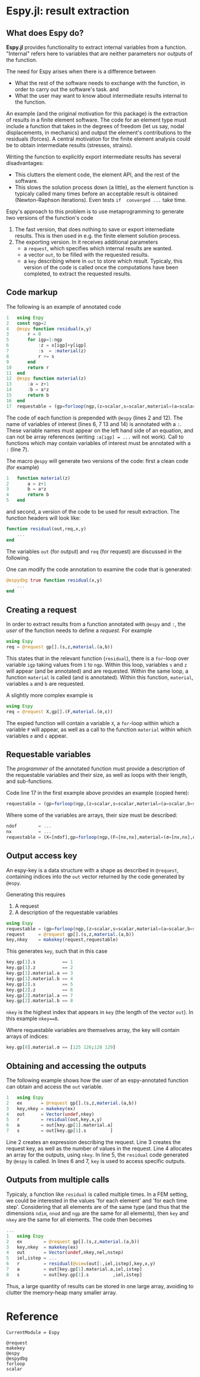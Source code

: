 # Espy.jl: result extraction
## What does Espy do?
**Espy.jl** provides functionality to extract internal variables from a function.
"Internal" refers here to variables that are neither parameters nor outputs of the function.



The need for Espy arises when there is a difference between
- What the rest of the software needs to exchange with the function, in order to
  carry out the software's task.
and
- What the user may want to know about intermediate results internal to the function.

An example (and the original motivation for this package) is the extraction of results in
a finite element software. The code for an element type must include a function that takes in
the degrees of freedom (let us say, nodal displacements, in mechanics) and output the element's
contributions to the residuals (forces). A central motivation for the finite element
analysis could be to obtain intermediate results (stresses, strains).

Writing the function to explicitly export intermediate results has several disadvantages:
- This clutters the element code, the element API, and the rest of the software.
- This slows the solution process down (a little), as the element function is typicaly called many
  times before an acceptable result is obtained (Newton-Raphson iterations). Even
  tests  `if  converged ...` take time.

Espy's approach to this problem is to use metaprogramming to generate two versions of the
function's code
1. The fast version, that does nothing to save or export internediate results.  This is then
   used in e.g. the finite element solution process.
2. The exporting version.  In it receives additional parameters
   - a `request`, which specifies which internal results are wanted.
   - a vector `out`, to be filled with the requested results.
   - a `key` describing where in `out` to store which result.
   Typicaly, this version of the code is called once the computations have been completed, to extract
   the requested results.



## Code markup
The following is an example of annotated code
```julia
1   using Espy
2   const ngp=2
4   @espy function residual(x,y)
3       r = 0
5       for igp=1:ngp
6           :z = x[igp]+y[igp]
7           :s  = :material(z)
8           r += s
9       end
10      return r
11  end
12  @espy function material(z)
13      :a = z+1
14      :b = a*z
15      return b
16  end
17  requestable = (gp=forloop(ngp,(z=scalar,s=scalar,material=(a=scalar,b=scalar))),)
```
The code of each function is prepended with `@espy` (lines 2 and 12).  The name of variables of interest (lines 6, 7 13 and 14) is annotated with a `:`. These variable names
must appear on the left hand side of an equation, and can not be array references (writing `:a[igp] = ...` will not work). Call to functions which may contain variables of interest must be annotated with a `:` (line 7).

The macro `@espy` will generate two versions of the code: first a clean code (for example)
```julia
1   function material(z)
2       a = z+1
3       b = a*z
4       return b
5   end
```
and second, a version of the code to be used for result extraction.  The function headers will look like:
```julia
function residual(out,req,x,y)
    ...
end
```
The variables `out` (for output) and `req` (for request) are discussed in the following.

One can modify the code annotation to examine the code that is generated:
```julia
@espydbg true function residual(x,y)
    ...
end
```

## Creating a request

In order to extract results from a function annotated with `@espy` and `:`, the *user* of the function needs to define
a *request*.  For example

```julia
using Espy
req = @request gp[].(s,z,material.(a,b))
```

This states that in the relevant function (`residual`), there is a `for`-loop over variable `igp` taking values from `1` to `ngp`.  Within this loop, variables `s` and `z` will appear (and be annotated) and are requested.  Within the same loop, a function `material` is called (and is annotated).  Within this function, `material`, variables `a` and `b` are requested.

A slightly more complex example is

```julia
using Espy
req = @request X,gp[].(F,material.(σ,ε))
```

The espied function will contain a variable `X`, a `for`-loop within which a variable `F` will appear, as well as a call to the function `material` within which variables `σ` and `ε` appear.

## Requestable variables

The *programmer* of the annotated function must provide a description of the requestable variables
and their size, as well as loops with their length, and sub-functions.

Code line 17 in the first example above provides an example (copied here):

```julia
requestable = (gp=forloop(ngp,(z=scalar,s=scalar,material=(a=scalar,b=scalar))),)
```

Where some of the variables are arrays, their size must be described:

```julia
ndof        = ...
nx          = ...
requestable = (X=[ndof],gp=forloop(ngp,(F=[nx,nx],material=(σ=[nx,nx],ε=[nx,nx]))),)
```

## Output access key

An espy-key is a data structure with a shape as described in `@request`, containing indices into the `out` vector
returned by the code generated by `@espy`.

Generating this requires

1. A request
2. A description of the requestable variables

```julia
using Espy
requestable = (gp=forloop(ngp,(z=scalar,s=scalar,material=(a=scalar,b=scalar))),)
request     = @request gp[].(s,z,material.(a,b))
key,nkey    = makekey(request,requestable)
```

This generates `key`, such that in this case

```julia
key.gp[1].s          == 1
key.gp[1].z          == 2
key.gp[1].material.a == 3
key.gp[1].material.b == 4
key.gp[2].s          == 5
key.gp[2].z          == 6
key.gp[2].material.a == 7
key.gp[2].material.b == 8
```

`nkey` is the highest index that appears in `key` (the length of the vector `out`).  In this example
`nkey==8`.

Where requestable variables are themselves array, the key will contain arrays of indices:

```julia
key.gp[8].material.σ == [125 126;128 129]
```

## Obtaining and accessing the outputs

The following example shows how the user of an espy-annotated function can obtain and access
the `out` variable.

```julia
1   using Espy
2   ex       = @request gp[].(s,z,material.(a,b))
3   key,nkey = makekey(ex)
4   out      = Vector(undef,nkey)
5   r        = residual(out,key,x,y)
6   a        = out[key.gp[1].material.a]
7   s        = out[key.gp[1].s         ]
```

Line 2 creates an expression describing the request.  Line 3 creates the request key, as well as the number of values in the request. Line 4 allocates an array for the outputs, using `nkey`. In line 5, the `residual` code generated by `@espy` is called.  In lines 6 and 7, `key` is used to access specific outputs.

## Outputs from multiple calls

Typicaly, a function like `residual` is called multiple times.  In a FEM setting, we could be interested in the values 'for each element' and 'for each time step'. Considering that all elements are of the same type (and thus that the dimensions `ndim`, `nnod` and `ngp` are the same for all elements), then `key` and `nkey` are the same for all elements. The code then becomes

```julia
...
1   using Espy
2   ex        = @request gp[].(s,z,material.(a,b))
3   key,nkey  = makekey(ex)
4   out       = Vector(undef,nkey,nel,nstep)
5   iel,istep = ...
6   r         = residual(@view(out[:,iel,istep],key,x,y)
7   a         = out[key.gp[1].material.a,iel,istep]
8   s         = out[key.gp[1].s         ,iel,istep]
```

Thus, a large quantity of results can be stored in one large array, avoiding to clutter the memory-heap many smaller array.

# Reference
```@meta
CurrentModule = Espy
```
```@docs
@request
makekey
@espy
@espydbg
forloop
scalar
```
